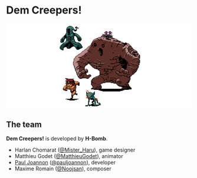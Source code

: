 # Dem Creepers!

![Cast](./README/CAST.gif)

## The team

**Dem Creepers!** is developed by **H-Bomb**.

* Harlan Chomarat ([@Mister_Haru](https://twitter.com/Mister_Haru)), game designer
* Matthieu Godet ([@MatthieuGodet](https://twitter.com/MatthieuGodet)), animator
* [Paul Joannon](http://pauljoannon.com) ([@pauljoannon](https://twitter.com/pauljoannon)), developer
* Maxime Romain ([@Noojsan](https://twitter.com/Noojsan/)), composer